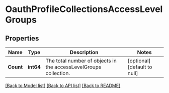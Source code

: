 # OauthProfileCollectionsAccessLevelGroups

## Properties
Name | Type | Description | Notes
------------ | ------------- | ------------- | -------------
**Count** | **int64** | The total number of objects in the accessLevelGroups collection. | [optional] [default to null]

[[Back to Model list]](../README.md#documentation-for-models) [[Back to API list]](../README.md#documentation-for-api-endpoints) [[Back to README]](../README.md)

